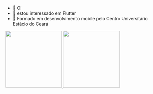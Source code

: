 - 👋 Oi
- 👀 estou interessado em Flutter
- 🌱 Formado em desenvolvimento mobile pelo Centro Universitário Estácio do Ceará

<div>
  <a href="https://beacons.ai/rafaballerini">
  <img height="180em" src="https://github-readme-stats.vercel.app/api?username=EduardoLima03&show_icons=true&theme=dark&include_all_commits=true&count_private=true"/>
  <img height="180em" src="https://github-readme-stats.vercel.app/api/top-langs/?username=EduardoLima03&layout=compact&langs_count=16&theme=dark"/>
</div>

<!---
EduardoLima03/EduardoLima03 is a ✨ special ✨ repository because its `README.md` (this file) appears on your GitHub profile.
You can click the Preview link to take a look at your changes.
--->
